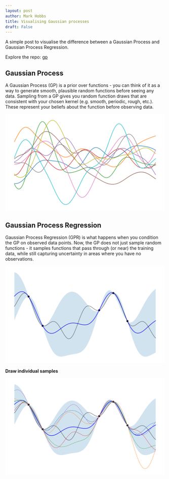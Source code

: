 ```yaml
---
layout: post
author: Mark Hobbs
title: Visualising Gaussian processes
draft: False
---
```


A simple post to visualise the difference between a Gaussian Process and Gaussian Process Regression.

Explore the repo: [gp](https://github.com/mark-hobbs/articles/tree/main/gp)

## Gaussian Process

A Gaussian Process (GP) is a prior over functions - you can think of it as a way to generate smooth, plausible random functions before seeing any data. Sampling from a GP gives you random function draws that are consistent with your chosen kernel (e.g. smooth, periodic, rough, etc.). These represent your beliefs about the function before observing data.

![](/assets/images/gp-1.png)

## Gaussian Process Regression

Gaussian Process Regression (GPR) is what happens when you condition the GP on observed data points. Now, the GP does not just sample random functions - it samples functions that pass through (or near) the training data, while still capturing uncertainty in areas where you have no observations.

![](/assets/images/gp-2.png)

**Draw individual samples**

![](/assets/images/gp-3.png)
